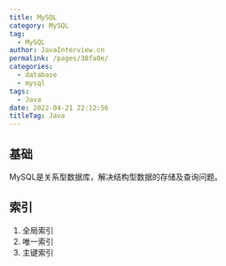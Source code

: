 ```yaml
---
title: MySQL
category: MySQL
tag: 
  - MySQL
author: JavaInterview.cn
permalink: /pages/38fa0e/
categories: 
  - database
  - mysql
tags: 
  - Java
date: 2022-04-21 22:12:56
titleTag: Java
---
```




## 基础
MySQL是关系型数据库，解决结构型数据的存储及查询问题。


## 索引
1. 全局索引
2. 唯一索引
3. 主键索引

